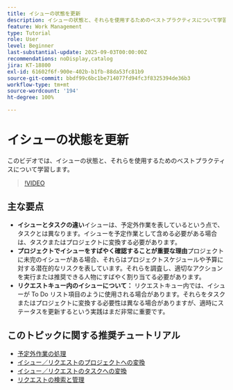 ```yaml
---
title: イシューの状態を更新
description: イシューの状態と、それらを使用するためのベストプラクティスについて学習します。
feature: Work Management
type: Tutorial
role: User
level: Beginner
last-substantial-update: 2025-09-03T00:00:00Z
recommendations: noDisplay,catalog
jira: KT-18800
exl-id: 61602f6f-900e-402b-b1fb-88da53fc81b9
source-git-commit: bbdf99c6bc1be714077fd94fc3f8325394de36b3
workflow-type: tm+mt
source-wordcount: '194'
ht-degree: 100%

---
```


# イシューの状態を更新

このビデオでは、イシューの状態と、それらを使用するためのベストプラクティスについて学習します。

>[!VIDEO](https://video.tv.adobe.com/v/3472966/?quality=12&learn=on&enablevpops=1&captions=jpn)

## 主な要点

* **イシューとタスクの違い**&#x200B;イシューは、予定外作業を表しているという点で、タスクとは異なります。イシューを予定作業として含める必要がある場合は、タスクまたはプロジェクトに変換する必要があります。
* **プロジェクトでイシューをすばやく確認することが重要な理由**&#x200B;プロジェクトに未完のイシューがある場合、それらはプロジェクトスケジュールや予算に対する潜在的なリスクを表しています。それらを調査し、適切なアクションを実行または推奨できる人物にすばやく割り当てる必要があります。
* **リクエストキュー内のイシューについて：** リクエストキュー内では、イシューが To Do リスト項目のように使用される場合があります。それらをタスクまたはプロジェクトに変換する必要性は異なる場合がありますが、適時にステータスを更新するという実践はまだ非常に重要です。


## このトピックに関する推奨チュートリアル

* [予定外作業の処理](/help/manage-work/issues-requests/handle-unplanned-work.md)
* [イシュー／リクエストのプロジェクトへの変換](/help/manage-work/issues-requests/create-a-project-from-a-request.md)
* [イシュー／リクエストのタスクへの変換](/help/manage-work/issues-requests/convert-issues-to-other-work-items.md)
* [リクエストの検索と管理](/help/manage-work/issues-requests/find-requests.md)
